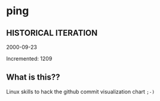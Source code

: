# ping

## HISTORICAL ITERATION
2000-09-23

Incremented: 1209

## What is this?? 
Linux skills to hack the github commit visualization chart `;-)`
